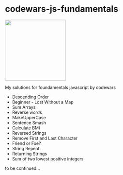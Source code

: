 # codewars-js-fundamentals

<img src="https://www.codewars.com/packs/assets/logo.61192cf7.svg" width="200"/>

My solutions for foundamentals javascript by codewars

- Descending Order
- Beginner - Lost Without a Map
- Sum Arrays
- Reverse words
- MakeUpperCase
- Sentence Smash
- Calculate BMI
- Reversed Strings
- Remove First and Last Character
- Friend or Foe?
- String Repeat
- Returning Strings
- Sum of two lowest positive integers

to be continued...
